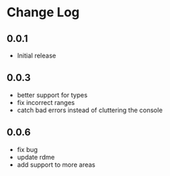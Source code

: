 # Change Log

## 0.0.1

- Initial release

## 0.0.3

- better support for types
- fix incorrect ranges
- catch bad errors instead of cluttering the console

## 0.0.6

- fix bug
- update rdme
- add support to more areas
